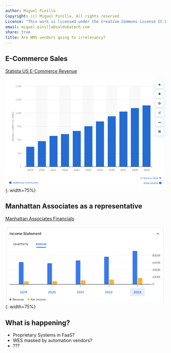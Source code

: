 ```yaml
---
author: Miguel Pinilla
Copyright: (c) Miguel Pinilla, All rights reserved
License: "This work is licensed under the Creative Commons License CC BY-NC-SA 4.0: https://creativecommons.org/licenses/by-nc-sa/4.0/"
email: miguel.pinilla@saldubatech.com
share: true
title: Are WMS vendors going to irrelevancy?
---
```


## E-Commerce Sales

[Statista US E-Commerce Revenue](https://www.statista.com/statistics/272391/us-retail-e-commerce-sales-forecast/)

![Statista US E-Commerce Revenue](assets/statista-us-ecomm-revenue.png){: width=75%}

## Manhattan Associates as a representative

[Manhattan Associates Financials](https://www.google.com/finance/quote/MANH:NASDAQ?sa=X&ved=2ahUKEwi0pPL-lvKFAxWjIDQIHZrsBZgQ3ecFegQIIRAX)

![Manhattan Associates Revenue and Income](assets/manhattan_sales.png){: width=75%}

## What is happening?

- Proprietary Systems in FaaS?
- WES masked by automation vendors?
- ???